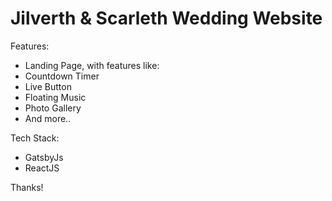 # Jilverth & Scarleth Wedding Website



Features:
- Landing Page, with features like:
 - Countdown Timer
 - Live Button
 - Floating Music
 - Photo Gallery
 - And more..

Tech Stack:
- GatsbyJs
- ReactJS

Thanks!

